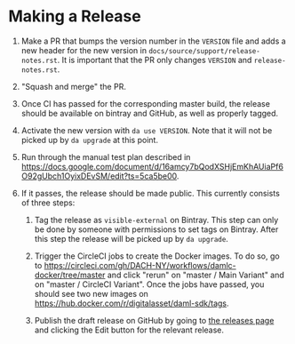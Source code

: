 # Making a Release

1. Make a PR that bumps the version number in the `VERSION`
   file and adds a new header for the new version in
   `docs/source/support/release-notes.rst`.
   It is important that the PR only changes `VERSION` and `release-notes.rst`.
1. "Squash and merge" the PR.
1. Once CI has passed for the corresponding master build, the release should be
   available on bintray and GitHub, as well as properly tagged.
1. Activate the new version with `da use VERSION`. Note that it will
   not be picked up by `da upgrade` at this point.
1. Run through the manual test plan described in https://docs.google.com/document/d/16amcy7bQodXSHjEmKhAUiaPf6O92gUbch1OyixDEvSM/edit?ts=5ca5be00.
1. If it passes, the release should be made public. This currently
   consists of three steps:

   1. Tag the release as `visible-external` on Bintray. This step can
      only be done by someone with permissions to set tags on Bintray.
      After this step the release will be picked up by `da upgrade`.

   1. Trigger the CircleCI jobs to create the Docker images. To do so,
      go to
      https://circleci.com/gh/DACH-NY/workflows/damlc-docker/tree/master
      and click "rerun" on "master / Main Variant" and on "master / CircleCI Variant".
      Once the jobs have passed, you should see two new images on https://hub.docker.com/r/digitalasset/daml-sdk/tags.

   1. Publish the draft release on GitHub by going to [the releases
      page](https://github.com/digital-asset/daml/releases) and clicking the
      Edit button for the relevant release.
